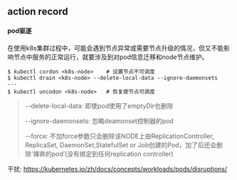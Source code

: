 ## action record

#### pod驱逐

在使用k8s集群过程中，可能会遇到节点异常或需要节点升级的情况，但又不能影响节点中服务的正常运行，就要涉及到对pod信息迁移和node节点维护。



```shell
$ kubectl cordon <k8s-node>    # 设置节点不可调度
$ kubectl drain <k8s-node> --delete-local-data --ignore-daemonsets
---
$ kubectl uncodon <k8s-node>   # 恢复使节点可调度
```

> --delete-local-data:  即使pod使用了emptyDir也删除
>
> --ignore-daemonsets: 忽略deamonset控制器的pod
>
> --force:  不加force参数只会删除该NODE上由ReplicationController, ReplicaSet, DaemonSet,StatefulSet or Job创建的Pod，加了后还会删除’裸奔的pod’(没有绑定到任何replication controller)



干扰:  https://kubernetes.io/zh/docs/concepts/workloads/pods/disruptions/











